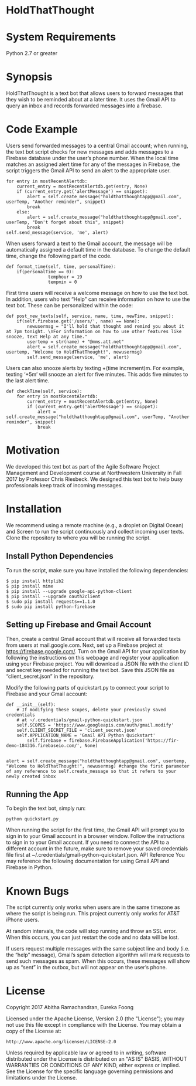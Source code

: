 # HoldThatThought

# System Requirements
Python 2.7 or greater

# Synopsis
HoldThatThought is a text bot that allows users to forward messages that they wish to be reminded about at a later time. It uses the Gmail API to query an inbox and records forwarded messages into a firebase.

# Code Example
Users send forwarded messages to a central Gmail account; when running, the text bot script checks for new messages and adds messages to a Firebase database under the user’s phone number. When the local time matches an assigned alert time for any of the messages in Firebase, the script triggers the Gmail API to send an alert to the appropriate user. 

	for entry in mostRecentAlertdb:
		current_entry = mostRecentAlertdb.get(entry, None)
		if (current_entry.get('alertMessage') == snippet):
		    alert = self.create_message("holdthatthoughtapp@gmail.com", userTemp, "Another reminder", snippet)
		    break
		else: 
		    alert = self.create_message("holdthatthoughtapp@gmail.com", userTemp, "Don't forget about this", snippet)
		    break
	self.send_message(service, 'me', alert)

When users forward a text to the Gmail account, the message will be automatically assigned a default time in the database. To change the default time, change the following part of the code. 

	def format_time(self, time, personalTime):
		if(personalTime == 0):
            		temphour = 19
            		tempmin = 0

First time users will receive a welcome message on how to use the text bot. In addition, users who text “Help” can receive information on how to use the text bot. These can be personalized within the code: 

	def post_new_texts(self, service, name, time, newTime, snippet):
		if(self.firebase.get('/users/', name) == None):
		    newusermsg = "I'll hold that thought and remind you about it at 7pm tonight. \nFor information on how to use other features like snooze, text Help at any time."
		    usertemp = str(name) + "@mms.att.net"
		    alert = self.create_message("holdthatthoughtapp@gmail.com", usertemp, "Welcome to HoldThatThought!", newusermsg)
		    self.send_message(service, 'me', alert)

Users can also snooze alerts by texting +(time increment)m. For example, texting ‘+5m’ will snooze an alert for five minutes. This adds five minutes to the last alert time. 
	
	def checkTime(self, service):
		for entry in mostRecentAlertdb:
			current_entry = mostRecentAlertdb.get(entry, None)
			if (current_entry.get('alertMessage') == snippet):
			    alert = self.create_message("holdthatthoughtapp@gmail.com", userTemp, "Another reminder", snippet)
			    break
	

# Motivation
We developed this text bot as part of the Agile Software Project Management and Development course at Northwestern University in Fall 2017 by Professor Chris Riesbeck. We designed this text bot to help busy professionals keep track of incoming messages. 

# Installation
We recommend using a remote machine (e.g., a droplet on Digital Ocean) and Screen to run the script continuously and collect incoming user texts. Clone the repository to where you will be running the script. 

## Install Python Dependencies
To run the script, make sure you have installed the following dependencies:
	
	$ pip install httplib2
	$ pip install mime
	$ pip install --upgrade google-api-python-client
	$ pip install --upgrade oauth2client
	$ sudo pip install requests==1.1.0
	$ sudo pip install python-firebase

## Setting up Firebase and Gmail Account
Then, create a central Gmail account that will receive all forwarded texts from users at mail.google.com. Next, set up a Firebase project at https://firebase.google.com/. Turn on the Gmail API for your application by following the instructions on this webpage and register your application using your Firebase project. You will download a JSON file with the client ID and secret key needed for running the text bot. Save this JSON file as “client_secret.json” in the repository. 

Modify the following parts of quickstart.py to connect your script to Firebase and your Gmail account: 

	def __init__(self):
		# If modifying these scopes, delete your previously saved credentials
		# at ~/.credentials/gmail-python-quickstart.json
		self.SCOPES = 'https://www.googleapis.com/auth/gmail.modify'
		self.CLIENT_SECRET_FILE = 'client_secret.json'
		self.APPLICATION_NAME = 'Gmail API Python Quickstart'
        	self.firebase = firebase.FirebaseApplication('https://fir-demo-184316.firebaseio.com/', None)
		
	
	alert = self.create_message("holdthatthoughtapp@gmail.com", usertemp, "Welcome to HoldThatThought!", newusermsg) #change the first parameter of any reference to self.create_message so that it refers to your newly created inbox

## Running the App
To begin the text bot, simply run:
	
	python quickstart.py 

When running the script for the first time, the Gmail API will prompt you to sign in to your Gmail account in a browser window. Follow the instructions to sign in to your Gmail account. If you need to connect the API to a different account in the future, make sure to remove your saved credentials file first at ~/.credentials/gmail-python-quickstart.json.
API Reference
You may reference the following documentation for using Gmail API and Firebase in Python. 

# Known Bugs
The script currently only works when users are in the same timezone as where the script is being run. 
This project currently only works for AT&T iPhone users. 

At random intervals, the code will stop running and throw an SSL error. When this occurs, you can just restart the code and no data will be lost. 

If users request multiple messages with the same subject line and body (i.e. the “help” message), Gmail’s spam detection algorithm will mark requests to send such messages as spam. When this occurs, these messages will show up as “sent” in the outbox, but will not appear on the user’s phone. 

# License
Copyright 2017 Abitha Ramachandran, Eureka Foong

Licensed under the Apache License, Version 2.0 (the "License"); you may not use this file except in compliance with the License. You may obtain a copy of the License at:

    http://www.apache.org/licenses/LICENSE-2.0 

Unless required by applicable law or agreed to in writing, software distributed under the License is distributed on an "AS IS" BASIS, WITHOUT WARRANTIES OR CONDITIONS OF ANY KIND, either express or implied. See the License for the specific language governing permissions and limitations under the License.

